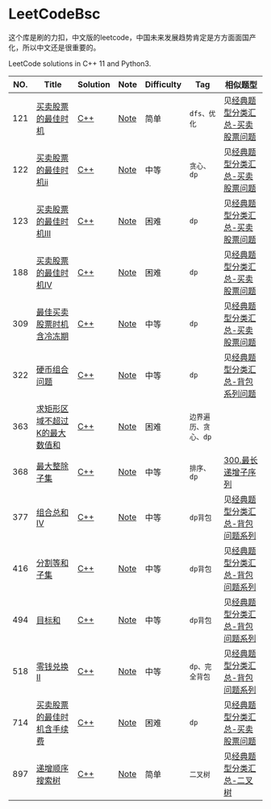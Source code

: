 <!--
 * @Author: baisichen
 * @Date: 2021-04-24 16:02:25
 * @LastEditTime: 2021-04-27 20:02:56
 * @LastEditors: baisichen
 * @Description: 
-->
# LeetCodeBsc
这个库是刷的力扣，中文版的leetcode，中国未来发展趋势肯定是方方面面国产化，所以中文还是很重要的。

LeetCode solutions in C++ 11 and Python3.

|NO.|Title|Solution|Note|Difficulty|Tag|相似题型|
|---|-----|--------|----|----------|---|-------|
|121|[买卖股票的最佳时机](https://leetcode-cn.com/problems/best-time-to-buy-and-sell-stock/)|[C++](121.best-time-to-buy-and-sell-stock/solution.h) |[Note](121.best-time-to-buy-and-sell-stock)|简单|`dfs、优化`|见[经典题型分类汇总-买卖股票问题](经典题型分类汇总.md)|
|122|[买卖股票的最佳时机ii](https://leetcode-cn.com/problems/best-time-to-buy-and-sell-stock-ii/)|[C++](122.best-time-to-buy-and-sell-stock-ii/solution.h)|[Note](122.best-time-to-buy-and-sell-stock-ii)|中等|`贪心、dp`|见[经典题型分类汇总-买卖股票问题](经典题型分类汇总.md)|
|123|[买卖股票的最佳时机III](https://leetcode-cn.com/problems/best-time-to-buy-and-sell-stock-iii/)|[C++](123.best-time-to-buy-and-sell-stock-iii/solution.h)|[Note](123.best-time-to-buy-and-sell-stock-iii)|困难|`dp`|见[经典题型分类汇总-买卖股票问题](经典题型分类汇总.md)|
|188|[买卖股票的最佳时机IV](https://leetcode-cn.com/problems/combination-sum-iv/)|[C++](188.combination-sum-iv/solution.h)|[Note](188.combination-sum-iv)|困难|`dp`|见[经典题型分类汇总-买卖股票问题](经典题型分类汇总.md)|
|309|[最佳买卖股票时机含冷冻期](https://leetcode-cn.com/problems/best-time-to-buy-and-sell-stock-with-cooldown/)|[C++](309.best-time-to-buy-and-sell-stock-with-cooldown/solution.h)|[Note](309.best-time-to-buy-and-sell-stock-with-cooldown)|中等|`dp`|见[经典题型分类汇总-买卖股票问题](经典题型分类汇总.md)|
|322|[硬币组合问题](https://leetcode-cn.com/problems/coin-change/submissions/)|[C++](322.coin-change/solution.h) |[Note](322.coin-change)|中等|`dp`|见[经典题型分类汇总-背包系列问题](经典题型分类汇总.md)|
|363|[求矩形区域不超过K的最大数值和](https://leetcode-cn.com/problems/max-sum-of-rectangle-no-larger-than-k/)|[C++](363.max-sum-of-rectangle-no-larger-than-k/solution.h) |[Note](363.max-sum-of-rectangle-no-larger-than-k)|困难|`边界遍历、贪心、dp`||
|368|[最大整除子集](https://leetcode-cn.com/problems/largest-divisible-subset/)|[C++](368.largest-divisible-subset/solution.h) |[Note](368.largest-divisible-subset)|中等|`排序、dp`|[300.最长递增子序列](https://leetcode-cn.com/problems/longest-increasing-subsequence/)|
|377|[组合总和 Ⅳ](https://leetcode-cn.com/problems/combination-sum-iv/)|[C++](377.combination-sum-iv/solution.h) |[Note](377.combination-sum-ivi)|中等|`dp背包`|见[经典题型分类汇总-背包问题系列](经典题型分类汇总.md)|
|416|[分割等和子集](https://leetcode-cn.com/problems/partition-equal-subset-sum/)|[C++](494.target-sum/solution.h) |[Note](494.target-sum)|中等|`dp背包`|见[经典题型分类汇总-背包问题系列](经典题型分类汇总.md)|
|494|[ 目标和](https://leetcode-cn.com/problems/target-sum/)|[C++](416.partition-equal-subset-sum/solution.h) |[Note](416.partition-equal-subset-sum)|中等|`dp背包`|见[经典题型分类汇总-背包问题系列](经典题型分类汇总.md)|
|518|[零钱兑换II](https://leetcode-cn.com/problems/coin-change-2/)|[C++](518.coin-change-2/solution.h) |[Note](518.coin-change-2)|中等|`dp、完全背包`|见[经典题型分类汇总-背包问题系列](经典题型分类汇总.md)|
|714|[买卖股票的最佳时机含手续费](https://leetcode-cn.com/problems/best-time-to-buy-and-sell-stock-with-transaction-fee/)|[C++](714.best-time-to-buy-and-sell-stock-with-transaction-fee/solution.h)|[Note](714.best-time-to-buy-and-sell-stock-with-transaction-fee)|困难|`dp`|见[经典题型分类汇总-买卖股票问题](经典题型分类汇总.md)|
|897|[递增顺序搜索树](https://leetcode-cn.com/problems/increasing-order-search-tree/)|[C++](897.increasing-order-search-tree/solution.h) |[Note](897.increasing-order-search-tree)|简单|`二叉树`|见[经典题型分类汇总-二叉树](经典题型分类汇总.md)|